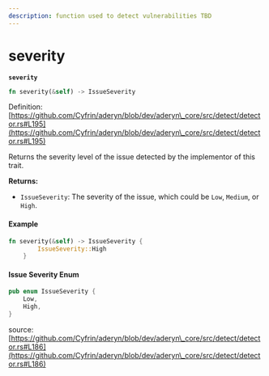 ```yaml
---
description: function used to detect vulnerabilities TBD
---
```


# severity

**`severity`**

```rust
fn severity(&self) -> IssueSeverity
```

Definition: [https://github.com/Cyfrin/aderyn/blob/dev/aderyn\_core/src/detect/detector.rs#L195](https://github.com/Cyfrin/aderyn/blob/dev/aderyn\_core/src/detect/detector.rs#L195)

Returns the severity level of the issue detected by the implementor of this trait.

**Returns:**

* `IssueSeverity`: The severity of the issue, which could be `Low`, `Medium`, or `High`.

#### Example

```rust
fn severity(&self) -> IssueSeverity {
        IssueSeverity::High
    }
```

#### Issue Severity Enum

```rust
pub enum IssueSeverity {
    Low,
    High,
}
```

source: [https://github.com/Cyfrin/aderyn/blob/dev/aderyn\_core/src/detect/detector.rs#L186](https://github.com/Cyfrin/aderyn/blob/dev/aderyn\_core/src/detect/detector.rs#L186)


